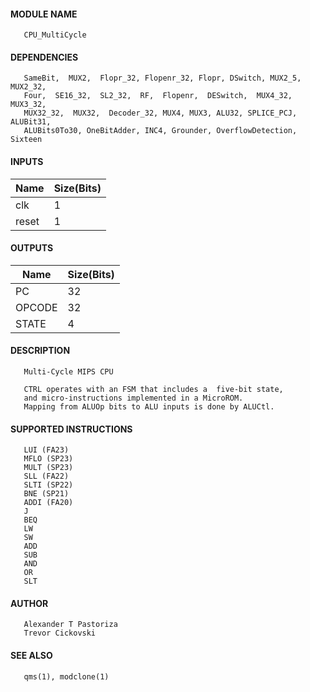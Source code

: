 #### MODULE NAME
       CPU_MultiCycle

#### DEPENDENCIES
       SameBit,  MUX2,  Flopr_32, Flopenr_32, Flopr, DSwitch, MUX2_5, MUX2_32,
       Four,  SE16_32,  SL2_32,  RF,  Flopenr,  DESwitch,  MUX4_32,   MUX3_32,
       MUX32_32,  MUX32,  Decoder_32, MUX4, MUX3, ALU32, SPLICE_PCJ, ALUBit31,
       ALUBits0To30, OneBitAdder, INC4, Grounder, OverflowDetection, Sixteen

#### INPUTS
Name  | Size(Bits)
-------|------------
clk  |     1      
reset |     1

#### OUTPUTS
Name  | Size(Bits)
-------|------------
PC	|	32
OPCODE	|	32
STATE	|	4

#### DESCRIPTION
       Multi-Cycle MIPS CPU

       CTRL operates with an FSM that includes a  five-bit state,  
       and micro-instructions implemented in a MicroROM.
       Mapping from ALUOp bits to ALU inputs is done by ALUCtl.

#### SUPPORTED INSTRUCTIONS
       LUI (FA23)
       MFLO (SP23)
       MULT (SP23)
       SLL (FA22)
       SLTI (SP22)
       BNE (SP21)
       ADDI (FA20)
       J
       BEQ
       LW
       SW
       ADD
       SUB
       AND
       OR
       SLT


#### AUTHOR
       Alexander T Pastoriza
       Trevor Cickovski

#### SEE ALSO
       qms(1), modclone(1)
